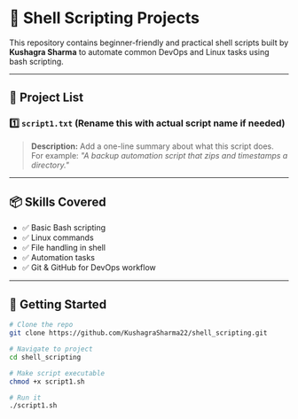 # 🐚 Shell Scripting Projects

This repository contains beginner-friendly and practical shell scripts built by **Kushagra Sharma** to automate common DevOps and Linux tasks using bash scripting.

---

## 📁 Project List

### 1️⃣ `script1.txt` (Rename this with actual script name if needed)
> **Description:** Add a one-line summary about what this script does.  
For example: *"A backup automation script that zips and timestamps a directory."*

---

## 📦 Skills Covered

- ✅ Basic Bash scripting
- ✅ Linux commands
- ✅ File handling in shell
- ✅ Automation tasks
- ✅ Git & GitHub for DevOps workflow

---

## 🚀 Getting Started

```bash
# Clone the repo
git clone https://github.com/KushagraSharma22/shell_scripting.git

# Navigate to project
cd shell_scripting

# Make script executable
chmod +x script1.sh

# Run it
./script1.sh
